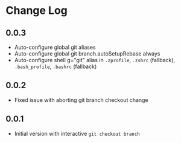 # Change Log

## 0.0.3

- Auto-configure global git aliases
- Auto-configure global git branch.autoSetupRebase always
- Auto-configure shell g="git" alias in `.zprofile`, `.zshrc` (fallback), `.bash_profile`, `.bashrc` (fallback)

## 0.0.2

- Fixed issue with aborting git branch checkout change

## 0.0.1

- Initial version with interactive `git checkout branch`

